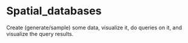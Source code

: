 # Spatial_databases
Create (generate/sample) some data, visualize it, do queries on it, and visualize the query results.
